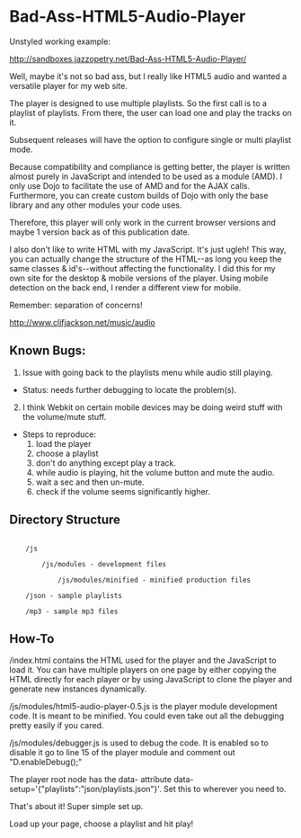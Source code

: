 Bad-Ass-HTML5-Audio-Player
==========================

Unstyled working example:

http://sandboxes.jazzopetry.net/Bad-Ass-HTML5-Audio-Player/

Well, maybe it's not so bad ass, but I really like HTML5 audio and wanted a versatile player for my web site.

The player is designed to use multiple playlists. So the first call is to a playlist of playlists. From there, the user can load one and play the tracks on it.

Subsequent releases will have the option to configure single or multi playlist mode.

Because compatibility and compliance is getting better, the player is written almost purely in JavaScript and intended to be used as a module (AMD). I only use Dojo to facilitate the use of AMD and for the AJAX calls. Furthermore, you can create custom builds of Dojo with only the base library and any other modules your code uses.

Therefore, this player will only work in the current browser versions and maybe 1 version back as of this publication date.

I also don't like to write HTML with my JavaScript. It's just ugleh! This way, you can actually change the structure of the HTML--as long you keep the same classes & id's--without affecting the functionality. I did this for my own site for the desktop & mobile versions of the player. Using mobile detection on the back end, I render a different view for mobile.

Remember: separation of concerns!

http://www.clifjackson.net/music/audio

Known Bugs:
--------------------------

1. Issue with going back to the playlists menu while audio still playing. 
- Status: needs further debugging to locate the problem(s).

2. I think Webkit on certain mobile devices may be doing weird stuff with the volume/mute stuff.
- Steps to reproduce:
    1. load the player
    2. choose a playlist
    3. don't do anything except play a track.
    4. while audio is playing, hit the volume button and mute the audio.
    5. wait a sec and then un-mute.
    6. check if the volume seems significantly higher.

Directory Structure
--------------------------
```/ - webroot

    /js

        /js/modules - development files

            /js/modules/minified - minified production files

    /json - sample playlists

    /mp3 - sample mp3 files
```

How-To
--------------------------

/index.html contains the HTML used for the player and the JavaScript to load it. You can have multiple players on one page by either copying the HTML directly for each player or by using JavaScript to clone the player and generate new instances dynamically.

/js/modules/html5-audio-player-0.5.js is the player module development code. It is meant to be minified. You could even take out all the debugging pretty easily if you cared.

/js/modules/debugger.js is used to debug the code. It is enabled so to disable it go to line 15 of the player module and comment out "D.enableDebug();"

The player root node has the data- attribute data-setup='{"playlists":"json/playlists.json"}'. Set this to wherever you need to.

That's about it! Super simple set up.

Load up your page, choose a playlist and hit play!
